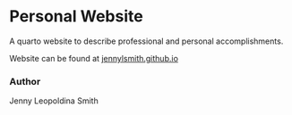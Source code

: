 # Personal Website

A quarto website to describe professional and personal accomplishments.

Website can be found at [jennylsmith.github.io](https://jennylsmith.github.io/)

### Author
Jenny Leopoldina Smith

